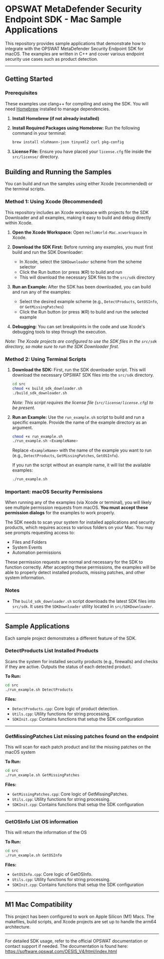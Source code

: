 # OPSWAT MetaDefender Security Endpoint SDK - Mac Sample Applications

This repository provides sample applications that demonstrate how to integrate with the OPSWAT MetaDefender Security Endpoint SDK for macOS. The examples are written in C++ and cover various endpoint security use cases such as product detection.

---

## Getting Started

### Prerequisites
These examples use clang++ for compiling and using the SDK. You will need [Homebrew](https://brew.sh/) installed to manage dependencies.

1.  **Install Homebrew (if not already installed)**

2.  **Install Required Packages using Homebrew:**
    Run the following command in your terminal:
    ```bash
    brew install nlohmann-json tinyxml2 curl pkg-config
    ```

3.  **License File:**
    Ensure you have placed your `license.cfg` file inside the `src/license/` directory.

## Building and Running the Samples

You can build and run the samples using either Xcode (recommended) or the terminal scripts.

### Method 1: Using Xcode (Recommended)

This repository includes an Xcode workspace with projects for the SDK Downloader and all examples, making it easy to build and debug directly within Xcode.

1.  **Open the Xcode Workspace:**
    Open `HelloWorld-Mac.xcworkspace` in Xcode.

2.  **Download the SDK First:**
    Before running any examples, you must first build and run the SDK Downloader:
    - In Xcode, select the `SDKDownloader` scheme from the scheme selector
    - Click the Run button (or press ⌘R) to build and run
    - This will download the necessary SDK files to the `src/sdk` directory

3.  **Run an Example:**
    After the SDK has been downloaded, you can build and run any of the examples:
    - Select the desired example scheme (e.g., `DetectProducts`, `GetOSInfo`, or `GetMissingPatches`)
    - Click the Run button (or press ⌘R) to build and run the selected example

4.  **Debugging:**
    You can set breakpoints in the code and use Xcode's debugging tools to step through the execution.

*Note: The Xcode projects are configured to use the SDK files in the `src/sdk` directory, so make sure to run the SDK Downloader first.*

### Method 2: Using Terminal Scripts

1.  **Download the SDK:**
    First, run the SDK downloader script. This will download the necessary OPSWAT SDK files into the `src/sdk` directory.
    ```bash
    cd src
    chmod +x build_sdk_downloader.sh
    ./build_sdk_downloader.sh
    ```
    *Note: This script requires the license file (`src/license/license.cfg`) to be present.* 

2.  **Run an Example:**
    Use the `run_example.sh` script to build and run a specific example. Provide the name of the example directory as an argument.
    ```bash
    chmod +x run_example.sh
    ./run_example.sh <ExampleName>
    ```
    Replace `<ExampleName>` with the name of the example you want to run (e.g., `DetectProducts`, `GetMissingPatches`, `GetOSInfo`).

    If you run the script without an example name, it will list the available examples:
    ```bash
    ./run_example.sh 
    ```

### Important: macOS Security Permissions

When running any of the examples (via Xcode or terminal), you will likely see multiple permission requests from macOS. **You must accept these permission dialogs** for the examples to work properly. 

The SDK needs to scan your system for installed applications and security products, which requires access to various folders on your Mac. You may see prompts requesting access to:

- Files and Folders
- System Events
- Automation permissions

These permission requests are normal and necessary for the SDK to function correctly. After accepting these permissions, the examples will be able to properly detect installed products, missing patches, and other system information.

### Notes
- The `build_sdk_downloader.sh` script downloads the latest SDK files into `src/sdk`. It uses the `SDKDownloader` utility located in `src/SDKDownloader`.
---

## Sample Applications
Each sample project demonstrates a different feature of the SDK.

### DetectProducts List Installed Products
Scans the system for installed security products (e.g., firewalls) and checks if they are active. Outputs the status of each detected product.

**To Run:**
```bash
cd src
./run_example.sh DetectProducts
```

**Files:**
- `DetectProducts.cpp`: Core logic of product detection.
- `Utils.cpp`: Utility functions for string processing.
- `SDKInit.cpp`: Contains functions that setup the SDK configuration

---

### GetMissingPatches List missing patches found on the endpoint
This will scan for each patch product and list the missing patches on the macOS system

**To Run:**
```bash
cd src
./run_example.sh GetMissingPatches
```

**Files:**
- `GetMissingPatches.cpp`: Core logic of GetMissingPatches.
- `Utils.cpp`: Utility functions for string processing.
- `SDKInit.cpp`: Contains functions that setup the SDK configuration

---

### GetOSInfo List OS information
This will return the information of the OS

**To Run:**
```bash
cd src
./run_example.sh GetOSInfo
```

**Files:**
- `GetOSInfo.cpp`: Core logic of GetOSInfo.
- `Utils.cpp`: Utility functions for string processing.
- `SDKInit.cpp`: Contains functions that setup the SDK configuration

---

## M1 Mac Compatibility
This project has been configured to work on Apple Silicon (M1) Macs. The makefiles, build scripts, and Xcode projects are set up to handle the arm64 architecture.

---

For detailed SDK usage, refer to the official OPSWAT documentation or contact support if needed. The documentation is found here: https://software.opswat.com/OESIS_V4/html/index.html 